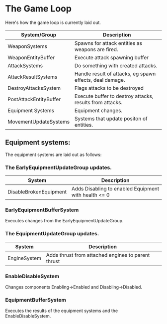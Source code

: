 # The Game Loop

Here's how the game loop is currently laid out.

| System/Group           | Description                                              |
|------------------------|----------------------------------------------------------|
| WeaponSystems          | Spawns for attack entities as weapons are fired.         |
| WeaponEntityBuffer     | Execute attack spawning buffer                           |
| AttackSystems          | Do something with created attacks.                       |
| AttackResultSystems    | Handle result of attacks, eg spawn effects, deal damage. |
| DestroyAttacksSystem   | Flags attacks to be destroyed                            |
| PostAttackEntityBuffer | Execute buffer to destroy attacks, results from attacks. |
| Equipment Systems      | Equipment changes.                                       |
| MovementUpdateSystems  | Systems that update positon of entities.                 |



## Equipment systems: 

The equipment systems are laid out as follows:

### The EarlyEquipmentUpdateGroup updates.

| System                 | Description                                              |
|------------------------|----------------------------------------------------------|
| DisableBrokenEquipment | Adds Disabling to enabled Equipment with health <= 0     |

### EarlyEquipmentBufferSystem

Executes changes from the EarlyEquipmentUpdateGroup.

### The EquipmentUpdateGroup updates.

| System                 | Description                                              |
|------------------------|----------------------------------------------------------|
| EngineSystem           | Adds thrust from attached engines to parent thrust       | 

### EnableDisableSystem

Changes components Enabling->Enabled and Disabling->Disabled.

### EquipmentBufferSystem

Executes the results of the equipment systems and the EnableDisableSystem.

